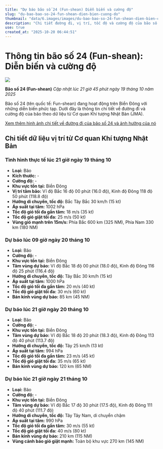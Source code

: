 ```yaml
---
title: "Dự báo bão số 24 (Fun-shean) Diễn biến và cường độ"
slug: "du-bao-bao-so-24-fun-shean-dien-bien-cuong-do"
thumbnail: "data/6.images/images/du-bao-bao-so-24-fun-shean-dien-bien-cuong-do.webp"
description: "Chi tiết đường đi, vị trí, tốc độ và cường độ của bão số 24 (Fun-shean) theo dữ liệu của Cơ quan Khí tượng Nhật Bản từ ngày 19 đến 21 tháng 10."
use: true
created_at: "2025-10-20 06:44:51"
---
```


# Thông tin bão số 24 (Fun-shean): Diễn biến và cường độ

![](/images/20251019-22237180-tuy-000-1-view.webp)

**Bão số 24 (Fun-shean)**
*Cập nhật lúc 21 giờ 45 phút ngày 19 tháng 10 năm 2025*

Bão số 24 (tên quốc tế: Fun-shean) đang hoạt động trên Biển Đông với những diễn biến phức tạp. Dưới đây là thông tin chi tiết về đường đi và cường độ của bão theo dữ liệu từ Cơ quan Khí tượng Nhật Bản (JMA).

[Xem thêm hình ảnh chi tiết về đường đi của bão số 24 và ảnh hưởng của nó](https://newsdig.tbs.co.jp/articles/gallery/2237180?utm_source=news.yahoo.co.jp&utm_medium=referral&utm_campaign=partnerLink&ex_position=photo&ex_id=2237180&image=2)

## Chi tiết dữ liệu vị trí từ Cơ quan Khí tượng Nhật Bản

### Tình hình thực tế lúc 21 giờ ngày 19 tháng 10

*   **Loại:** Bão
*   **Kích thước:** -
*   **Cường độ:** -
*   **Khu vực tồn tại:** Biển Đông
*   **Vị trí tâm bão:** Vĩ độ Bắc 16 độ 00 phút (16.0 độ), Kinh độ Đông 118 độ 50 phút (118.8 độ)
*   **Hướng di chuyển, tốc độ:** Bắc Tây Bắc 30 km/h (15 kt)
*   **Áp suất tại tâm:** 1002 hPa
*   **Tốc độ gió tối đa gần tâm:** 18 m/s (35 kt)
*   **Tốc độ gió giật tối đa:** 25 m/s (50 kt)
*   **Vùng gió mạnh trên 15m/s:** Phía Bắc 600 km (325 NM), Phía Nam 330 km (180 NM)

### Dự báo lúc 09 giờ ngày 20 tháng 10

*   **Loại:** Bão
*   **Cường độ:** -
*   **Khu vực tồn tại:** Biển Đông
*   **Tâm vùng dự báo:** Vĩ độ Bắc 18 độ 00 phút (18.0 độ), Kinh độ Đông 116 độ 25 phút (116.4 độ)
*   **Hướng di chuyển, tốc độ:** Tây Bắc 30 km/h (15 kt)
*   **Áp suất tại tâm:** 1000 hPa
*   **Tốc độ gió tối đa gần tâm:** 20 m/s (40 kt)
*   **Tốc độ gió giật tối đa:** 30 m/s (60 kt)
*   **Bán kính vùng dự báo:** 85 km (45 NM)

### Dự báo lúc 21 giờ ngày 20 tháng 10

*   **Loại:** Bão
*   **Cường độ:** -
*   **Khu vực tồn tại:** Biển Đông
*   **Tâm vùng dự báo:** Vĩ độ Bắc 18 độ 20 phút (18.3 độ), Kinh độ Đông 113 độ 40 phút (113.7 độ)
*   **Hướng di chuyển, tốc độ:** Tây 25 km/h (13 kt)
*   **Áp suất tại tâm:** 994 hPa
*   **Tốc độ gió tối đa gần tâm:** 23 m/s (45 kt)
*   **Tốc độ gió giật tối đa:** 35 m/s (65 kt)
*   **Bán kính vùng dự báo:** 120 km (65 NM)

### Dự báo lúc 21 giờ ngày 21 tháng 10

*   **Loại:** Bão
*   **Cường độ:** -
*   **Khu vực tồn tại:** Biển Đông
*   **Tâm vùng dự báo:** Vĩ độ Bắc 17 độ 30 phút (17.5 độ), Kinh độ Đông 111 độ 40 phút (111.7 độ)
*   **Hướng di chuyển, tốc độ:** Tây Tây Nam, di chuyển chậm
*   **Áp suất tại tâm:** 990 hPa
*   **Tốc độ gió tối đa gần tâm:** 30 m/s (55 kt)
*   **Tốc độ gió giật tối đa:** 40 m/s (80 kt)
*   **Bán kính vùng dự báo:** 210 km (115 NM)
*   **Vùng cảnh báo gió giật mạnh:** Toàn bộ khu vực 270 km (145 NM)